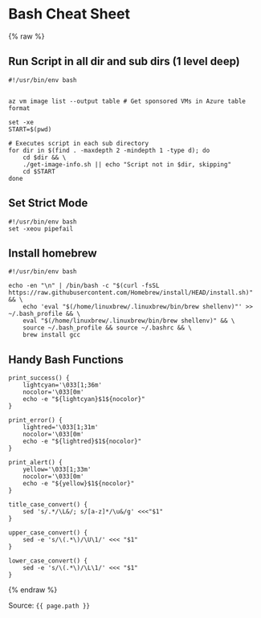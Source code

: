 # Bash Cheat Sheet

{% raw  %}

## Run Script in all dir and sub dirs (1 level deep)
```
#!/usr/bin/env bash


az vm image list --output table # Get sponsored VMs in Azure table format

set -xe
START=$(pwd)

# Executes script in each sub directory
for dir in $(find . -maxdepth 2 -mindepth 1 -type d); do
    cd $dir && \
    ./get-image-info.sh || echo "Script not in $dir, skipping"
    cd $START
done
```

## Set Strict Mode
```
#!/usr/bin/env bash
set -xeou pipefail
```

## Install homebrew
```shell
#!/usr/bin/env bash

echo -en "\n" | /bin/bash -c "$(curl -fsSL https://raw.githubusercontent.com/Homebrew/install/HEAD/install.sh)" && \
    echo 'eval "$(/home/linuxbrew/.linuxbrew/bin/brew shellenv)"' >> ~/.bash_profile && \
    eval "$(/home/linuxbrew/.linuxbrew/bin/brew shellenv)" && \
    source ~/.bash_profile && source ~/.bashrc && \
    brew install gcc 
```

## Handy Bash Functions
```
print_success() {
    lightcyan='\033[1;36m'
    nocolor='\033[0m'
    echo -e "${lightcyan}$1${nocolor}"
}

print_error() {
    lightred='\033[1;31m'
    nocolor='\033[0m'
    echo -e "${lightred}$1${nocolor}"
}

print_alert() {
    yellow='\033[1;33m'
    nocolor='\033[0m'
    echo -e "${yellow}$1${nocolor}"
}

title_case_convert() {
    sed 's/.*/\L&/; s/[a-z]*/\u&/g' <<<"$1"
}

upper_case_convert() {
    sed -e 's/\(.*\)/\U\1/' <<< "$1"
}

lower_case_convert() {
    sed -e 's/\(.*\)/\L\1/' <<< "$1"
}

```

{% endraw  %}

Source: `{{ page.path }}`